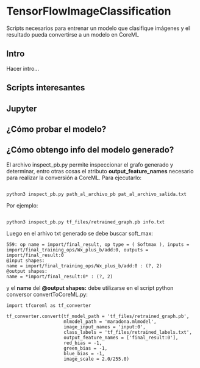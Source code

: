 # TensorFlowImageClassification
Scripts necesarios para entrenar un modelo que clasifique imágenes y el resultado pueda convertirse a un modelo en CoreML

## Intro

Hacer intro...

## Scripts interesantes


## Jupyter


## ¿Cómo probar el modelo?



## ¿Cómo obtengo info del modelo generado?
El archivo inspect_pb.py permite inspeccionar el grafo generado y determinar, entro otras cosas el atributo **output_feature_names** necesario para realizar la conversión a CoreML.
Para ejecutarlo:

```

python3 inspect_pb.py path_al_archivo_pb pat_al_archivo_salida.txt

```

Por ejemplo:

```

python3 inspect_pb.py tf_files/retrained_graph.pb info.txt

```

Luego en el arhivo txt generado se debe buscar soft_max:

```
559: op name = import/final_result, op type = ( Softmax ), inputs = import/final_training_ops/Wx_plus_b/add:0, outputs = import/final_result:0
@input shapes:
name = import/final_training_ops/Wx_plus_b/add:0 : (?, 2)
@output shapes:
name = *import/final_result:0* : (?, 2)

```
y el **name** del **@output shapes:** debe utilizarse en el script python conversor convertToCoreML.py:


```
import tfcoreml as tf_converter

tf_converter.convert(tf_model_path = 'tf_files/retrained_graph.pb',
                     mlmodel_path = 'maradona.mlmodel',
                     image_input_names = 'input:0',
                     class_labels = 'tf_files/retrained_labels.txt',
                     output_feature_names = ['final_result:0'],
                     red_bias = -1,
                     green_bias = -1,
                     blue_bias = -1,
                     image_scale = 2.0/255.0)	
```






